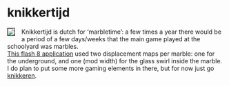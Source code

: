 <!--
  id: 227
  date: 2006-01-24T15:57:36
  modified: 2012-07-03T09:29:30
  slug: knikkertijd
  type: post
  excerpt: <p>Knikkertijd is dutch for &#8216;marbletime&#8217;: a few times a year there would be a period of a few days/weeks that the main game played at the schoolyard was marbles. This flash 8 application used two displacement maps per marble: one for the underground, and one (mod width) for the glass swirl inside the marble. I [&hellip;]</p>
  categories: Flash, game, Actionscript
  tags: 
  inCv: 
  inPortfolio: 
  dateFrom: 
  dateTo: 
-->

# knikkertijd

<p><a href="javascript:pop('coderef.php?id=631',0,0,525,277)"><img src="https://res.cloudinary.com/dn1rmdjs5/image/upload/v1566568756/rv/marbles.jpg" style="border:1px solid;margin-right:15px;" align="left" /></a>Knikkertijd is dutch for &#8216;marbletime&#8217;: a few times a year there would be a period of a few days/weeks that the main game played at the schoolyard was marbles.<br />
<a href="javascript:pop('coderef.php?id=631',0,0,525,277)">This flash 8 application</a> used two displacement maps per marble: one for the underground, and one (mod width) for the glass swirl inside the marble. I do plan to put some more gaming elements in there, but for now just go <a href="javascript:pop('coderef.php?id=631',0,0,525,277)">knikkeren</a>.</p>